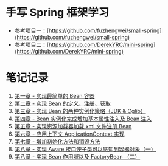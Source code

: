 # 手写 Spring 框架学习

- 参考项目一：[https://github.com/fuzhengwei/small-spring](https://github.com/fuzhengwei/small-spring)
- 参考项目二：[https://github.com/DerekYRC/mini-spring](https://github.com/DerekYRC/mini-spring)

# 笔记记录

1. [第一章 - 实现最简单的 Bean 容器](https://github.com/niuxvdong/small-spring/blob/master/small-spring-01/README.md)
2. [第二章 - 实现 Bean 的定义、注册、获取](https://github.com/niuxvdong/small-spring/blob/master/small-spring-02/README.md)
3. [第三章 - 实现 Bean 的两种实例化策略（JDK & Cglib）](https://github.com/niuxvdong/small-spring/blob/master/small-spring-03/README.md)
4. [第四章 - Bean 实例化完成增加基本属性注入及 Bean 注入](https://github.com/niuxvdong/small-spring/blob/master/small-spring-04/README.md)
5. [第五章 - 实现资源加载器加载 xml 文件注册 Bean](https://github.com/niuxvdong/small-spring/blob/master/small-spring-05/README.md)
6. [第六章 - 应用上下文 ApplicationContext 实现](https://github.com/niuxvdong/small-spring/blob/master/small-spring-06/README.md)
7. [第七章 - 增加初始化方法和销毁方法](https://github.com/niuxvdong/small-spring/blob/master/small-spring-07/README.md)
8. [第八章 - 实现 Aware 接口使子类可以感知到容器对象（一）](https://github.com/niuxvdong/small-spring/blob/master/small-spring-08/README-1.md)
9. [第八章 - 实现 Bean 作用域以及 FactoryBean （二）](https://github.com/niuxvdong/small-spring/blob/master/small-spring-08/README-2.md)

